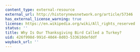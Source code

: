 ```yaml
---
content_type: external-resource
external_url: http://historynewsnetwork.org/article/57346
has_external_license_warning: true
license: https://en.wikipedia.org/wiki/All_rights_reserved
status: ''
title: Why Is Our Thanksgiving Bird Called a Turkey?
uid: 426f998d-991d-40d4-8d03-533610defddf
wayback_url: ''
---
```

